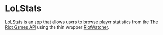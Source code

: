 # LoLStats
LoLStats is an app that allows users to browse player statistics from the [The Riot Games API](https://developer.riotgames.com/) using the thin wrapper [RiotWatcher](https://riot-watcher.readthedocs.io/en/latest/index.html).
